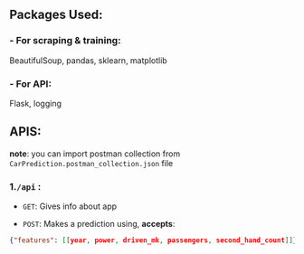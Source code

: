 ## Packages Used:

### - For scraping & training:

BeautifulSoup, pandas, sklearn, matplotlib

### - For API:

Flask, logging

## APIS:

**note**: you can import postman collection from `CarPrediction.postman_collection.json` file

### 1.`/api` :

- `GET`: Gives info about app

- `POST`: Makes a prediction using, **accepts**:

```json
{"features": [[year, power, driven_mk, passengers, second_hand_count]]}
```

